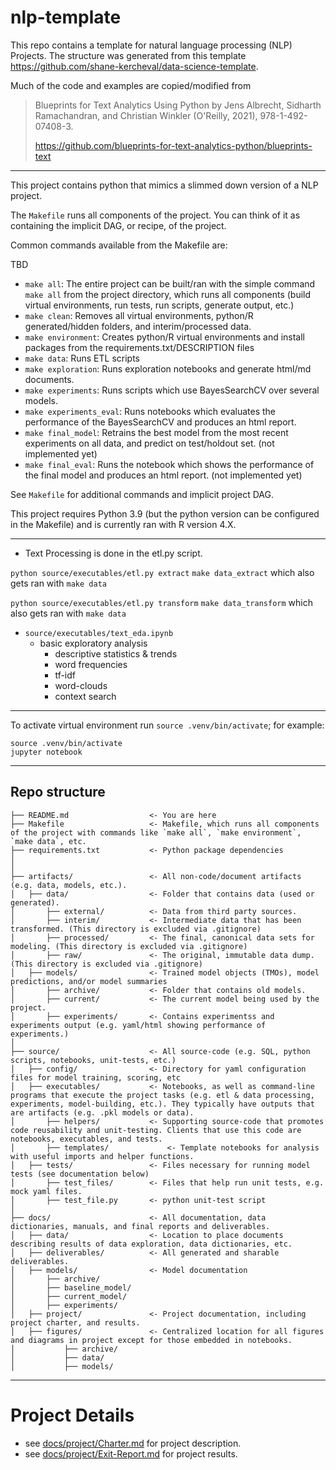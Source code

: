 # nlp-template

This repo contains a template for natural language processing (NLP) Projects. The structure was generated from this template https://github.com/shane-kercheval/data-science-template.

Much of the code and examples are copied/modified from 

> Blueprints for Text Analytics Using Python by Jens Albrecht, Sidharth Ramachandran, and Christian Winkler (O'Reilly, 2021), 978-1-492-07408-3.
>
> https://github.com/blueprints-for-text-analytics-python/blueprints-text

---

This project contains python that mimics a slimmed down version of a NLP project.

The `Makefile` runs all components of the project. You can think of it as containing the implicit DAG, or recipe, of the project.

Common commands available from the Makefile are:



TBD


- `make all`: The entire project can be built/ran with the simple command `make all` from the project directory, which runs all components (build virtual environments, run tests, run scripts, generate output, etc.)
- `make clean`: Removes all virtual environments, python/R generated/hidden folders, and interim/processed data.
- `make environment`: Creates python/R virtual environments and install packages from the requirements.txt/DESCRIPTION files
- `make data`: Runs ETL scripts
- `make exploration`: Runs exploration notebooks and generate html/md documents.
- `make experiments`: Runs scripts which use BayesSearchCV over several models.
- `make experiments_eval`: Runs notebooks which evaluates the performance of the BayesSearchCV and produces an html report.
- `make final_model`: Retrains the best model from the most recent experiments on all data, and predict on test/holdout set. (not implemented yet)
- `make final_eval`: Runs the notebook which shows the performance of the final model and produces an html report. (not implemented yet)









See `Makefile` for additional commands and implicit project DAG.

This project requires Python 3.9 (but the python version can be configured in the Makefile) and is currently ran with R version 4.X.

---

- Text Processing is done in the etl.py script. 

`python source/executables/etl.py extract`
`make data_extract` which also gets ran with `make data`

`python source/executables/etl.py transform`
`make data_transform` which also gets ran with `make data`




- `source/executables/text_eda.ipynb`
    - basic exploratory analysis 
        - descriptive statistics & trends
        - word frequencies
        - tf-idf
        - word-clouds
        - context search


---

To activate virtual environment run `source .venv/bin/activate`; for example:

```commandline
source .venv/bin/activate
jupyter notebook
```

---

## Repo structure 

```
├── README.md                  <- You are here
├── Makefile                   <- Makefile, which runs all components of the project with commands like `make all`, `make environment`, `make data`, etc.
├── requirements.txt           <- Python package dependencies
│
│
├── artifacts/                 <- All non-code/document artifacts (e.g. data, models, etc.).
│   ├── data/                  <- Folder that contains data (used or generated).
│       ├── external/          <- Data from third party sources.
│       ├── interim/           <- Intermediate data that has been transformed. (This directory is excluded via .gitignore)
│       ├── processed/         <- The final, canonical data sets for modeling. (This directory is excluded via .gitignore)
│       ├── raw/               <- The original, immutable data dump. (This directory is excluded via .gitignore)
│   ├── models/                <- Trained model objects (TMOs), model predictions, and/or model summaries
│       ├── archive/           <- Folder that contains old models.
│       ├── current/           <- The current model being used by the project.
│       ├── experiments/       <- Contains experimentss and experiments output (e.g. yaml/html showing performance of experiments.)
│
├── source/                    <- All source-code (e.g. SQL, python scripts, notebooks, unit-tests, etc.)
│   ├── config/                <- Directory for yaml configuration files for model training, scoring, etc
│   ├── executables/           <- Notebooks, as well as command-line programs that execute the project tasks (e.g. etl & data processing, experiments, model-building, etc.). They typically have outputs that are artifacts (e.g. .pkl models or data).
│       ├── helpers/           <- Supporting source-code that promotes code reusability and unit-testing. Clients that use this code are notebooks, executables, and tests.
│       ├── templates/             <- Template notebooks for analysis with useful imports and helper functions. 
│   ├── tests/                 <- Files necessary for running model tests (see documentation below) 
│       ├── test_files/        <- Files that help run unit tests, e.g. mock yaml files.
│       ├── test_file.py       <- python unit-test script
│
├── docs/                      <- All documentation, data dictionaries, manuals, and final reports and deliverables.
│   ├── data/                  <- Location to place documents describing results of data exploration, data dictionaries, etc.
│   ├── deliverables/          <- All generated and sharable deliverables.
│   ├── models/                <- Model documentation 
│       ├── archive/
│       ├── baseline_model/
│       ├── current_model/
│       ├── experiments/
│   ├── project/               <- Project documentation, including project charter, and results.
│   ├── figures/               <- Centralized location for all figures and diagrams in project except for those embedded in notebooks.
│           ├── archive/
│           ├── data/
│           ├── models/
```

---

# Project Details

- see [docs/project/Charter.md](./docs/project/Charter.md) for project description.
- see [docs/project/Exit-Report.md](./docs/project/Exit-Report.md) for project results.
